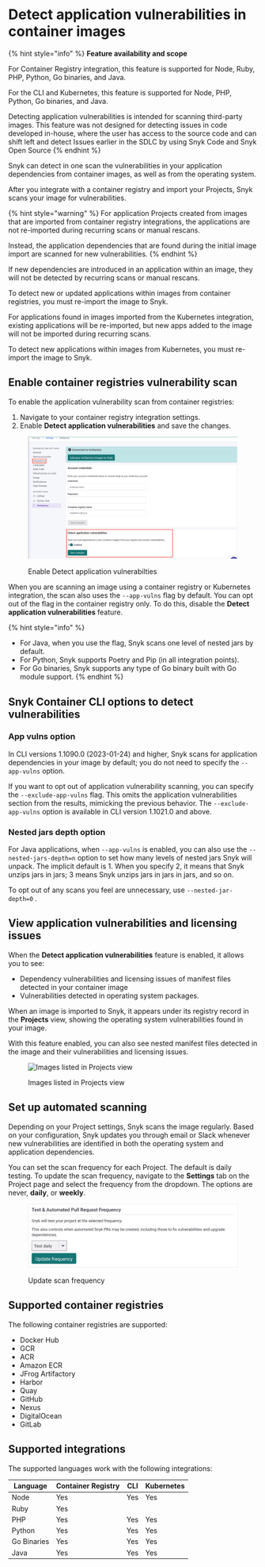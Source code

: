 # Detect application vulnerabilities in container images

{% hint style="info" %}
**Feature availability and scope**

For Container Registry integration, this feature is supported for Node, Ruby, PHP, Python, Go binaries, and Java.

For the CLI and Kubernetes, this feature is supported for Node, PHP, Python, Go binaries, and Java.

Detecting application vulnerabilities is intended for scanning third-party images. This feature was not designed for detecting issues in code developed in-house, where the user has access to the source code and can shift left and detect Issues earlier in the SDLC by using Snyk Code and Snyk Open Source
{% endhint %}

Snyk can detect in one scan the vulnerabilities in your application dependencies from container images, as well as from the operating system.

After you integrate with a container registry and import your Projects, Snyk scans your image for vulnerabilities.

{% hint style="warning" %}
For application Projects created from images that are imported from container registry integrations, the applications are not re-imported during recurring scans or manual rescans.

Instead, the application dependencies that are found during the initial image import are scanned for new vulnerabilities.
{% endhint %}

If new dependencies are introduced in an application within an image, they will not be detected by recurring scans or manual rescans.

To detect new or updated applications within images from container registries, you must re-import the image to Snyk.

For applications found in images imported from the Kubernetes integration, existing applications will be re-imported, but new apps added to the image will not be imported during recurring scans.

To detect new applications within images from Kubernetes, you must re-import the image to Snyk.

## Enable container registries vulnerability scan

To enable the application vulnerability scan from container registries:

1. Navigate to your container registry integration settings.
2. Enable **Detect application vulnerabilities** and save the changes.

<figure><img src="../../../.gitbook/assets/enable_detect_app_vuln (1).png" alt=""><figcaption><p>Enable Detect application vulnerabilties</p></figcaption></figure>

When you are scanning an image using a container registry or Kubernetes integration, the scan also uses the `--app-vulns` flag by default. You can opt out of the flag in the container registry only. To do this, disable the **Detect application vulnerabilities** feature.

{% hint style="info" %}
* For Java, when you use the flag, Snyk scans one level of nested jars by default.
* For Python, Snyk supports Poetry and Pip (in all integration points).
* For Go binaries, Snyk supports any type of Go binary built with Go module support.
{% endhint %}

## Snyk Container CLI options to detect vulnerabilities

### App vulns option

In CLI versions 1.1090.0 (2023-01-24) and higher, Snyk scans for application dependencies in your image by default; you do not need to specify the `--app-vulns` option.

If you want to opt out of application vulnerability scanning, you can specify the `--exclude-app-vulns` flag. This omits the application vulnerabilities section from the results, mimicking the previous behavior. The `--exclude-app-vulns` option is available in CLI version 1.1021.0 and above.

### Nested jars depth option

For Java applications, when `--app-vulns` is enabled, you can also use the `--nested-jars-depth=n` option to set how many levels of nested jars Snyk will unpack. The implicit default is 1. When you specify 2, it means that Snyk unzips jars in jars; 3 means Snyk unzips jars in jars in jars, and so on.

To opt out of any scans you feel are unnecessary, use `--nested-jar-depth=0` .

## View application vulnerabilities and licensing issues

When the **Detect application vulnerabilities** feature is enabled, it allows you to see:

* Dependency vulnerabilities and licensing issues of manifest files detected in your container image
* Vulnerabilities detected in operating system packages.

When an image is imported to Snyk, it appears under its registry record in the **Projects** view, showing the operating system vulnerabilities found in your image.

With this feature enabled, you can also see nested manifest files detected in the image and their vulnerabilities and licensing issues.

<figure><img src="../../../.gitbook/assets/mceclip2 (1) (1) (1) (3) (3) (4) (6) (1) (1) (1) (1) (1) (1) (1) (1) (1) (1) (1) (1) (1) (1) (1) (1) (1) (1) (1) (1) (1) (1) (1) (1) (1) (1) (1) (1) (1) (1) (1) (1) (1) (1) (1) (1) (1) (1) (1) (1) (1) (1) (1) (1) (1) (1) (1) (1) (1) (1) (1) (1) ( (31).png" alt="Images listed in Projects view"><figcaption><p>Images listed in Projects view</p></figcaption></figure>

## Set up automated scanning

Depending on your Project settings, Snyk scans the image regularly. Based on your configuration, Snyk updates you through email or Slack whenever new vulnerabilities are identified in both the operating system and application dependencies.

You can set the scan frequency for each Project. The default is daily testing. To update the scan frequency, navigate to the **Settings** tab on the Project page and select the frequency from the dropdown. The options are never, **daily**, or **weekly**.

<figure><img src="../../../.gitbook/assets/scan_frequency.png" alt=""><figcaption><p>Update scan frequency</p></figcaption></figure>

## **Supported container registries**

The following container registries are supported:&#x20;

* Docker Hub
* GCR
* ACR
* Amazon ECR
* JFrog Artifactory
* Harbor
* Quay
* GitHub
* Nexus
* DigitalOcean
* GitLab

## **Supported integrations**

The supported languages work with the following integrations:

| **Language** | **Container Registry** | **CLI** | **Kubernetes** |
| ------------ | ---------------------- | ------- | -------------- |
| Node         | Yes                    | Yes     | Yes            |
| Ruby         | Yes                    |         |                |
| PHP          | Yes                    | Yes     | Yes            |
| Python       | Yes                    | Yes     | Yes            |
| Go Binaries  | Yes                    | Yes     | Yes            |
| Java         | Yes                    | Yes     | Yes            |

